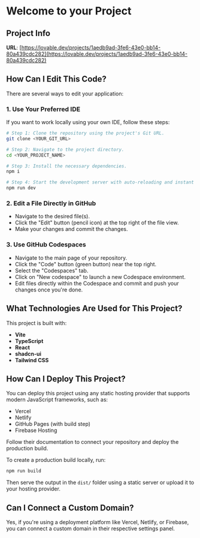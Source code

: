 # Welcome to your Project

## Project Info

**URL**: [https://lovable.dev/projects/1aedb9ad-3fe6-43e0-bb14-80a439cdc282](https://lovable.dev/projects/1aedb9ad-3fe6-43e0-bb14-80a439cdc282)

## How Can I Edit This Code?

There are several ways to edit your application:

### 1. Use Your Preferred IDE

If you want to work locally using your own IDE, follow these steps:

```sh
# Step 1: Clone the repository using the project's Git URL.
git clone <YOUR_GIT_URL>

# Step 2: Navigate to the project directory.
cd <YOUR_PROJECT_NAME>

# Step 3: Install the necessary dependencies.
npm i

# Step 4: Start the development server with auto-reloading and instant preview.
npm run dev
```

### 2. Edit a File Directly in GitHub

* Navigate to the desired file(s).
* Click the "Edit" button (pencil icon) at the top right of the file view.
* Make your changes and commit the changes.

### 3. Use GitHub Codespaces

* Navigate to the main page of your repository.
* Click the "Code" button (green button) near the top right.
* Select the "Codespaces" tab.
* Click on "New codespace" to launch a new Codespace environment.
* Edit files directly within the Codespace and commit and push your changes once you're done.

## What Technologies Are Used for This Project?

This project is built with:

* **Vite**
* **TypeScript**
* **React**
* **shadcn-ui**
* **Tailwind CSS**

## How Can I Deploy This Project?

You can deploy this project using any static hosting provider that supports modern JavaScript frameworks, such as:

* Vercel
* Netlify
* GitHub Pages (with build step)
* Firebase Hosting

Follow their documentation to connect your repository and deploy the production build.

To create a production build locally, run:

```sh
npm run build
```

Then serve the output in the `dist/` folder using a static server or upload it to your hosting provider.

## Can I Connect a Custom Domain?

Yes, if you're using a deployment platform like Vercel, Netlify, or Firebase, you can connect a custom domain in their respective settings panel.
